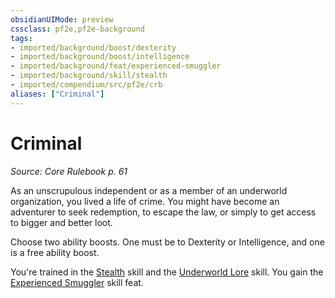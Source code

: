 ```yaml
---
obsidianUIMode: preview
cssclass: pf2e,pf2e-background
tags:
- imported/background/boost/dexterity
- imported/background/boost/intelligence
- imported/background/feat/experienced-smuggler
- imported/background/skill/stealth
- imported/compendium/src/pf2e/crb
aliases: ["Criminal"]
---
```

# Criminal
*Source: Core Rulebook p. 61*  

As an unscrupulous independent or as a member of an underworld organization, you lived a life of crime. You might have become an adventurer to seek redemption, to escape the law, or simply to get access to bigger and better loot.

Choose two ability boosts. One must be to Dexterity or Intelligence, and one is a free ability boost.

You're trained in the [Stealth](../../skills.md#Stealth) skill and the [Underworld Lore](../../skills.md#Lore) skill. You gain the [Experienced Smuggler](../../feats/experienced-smuggler.md) skill feat.